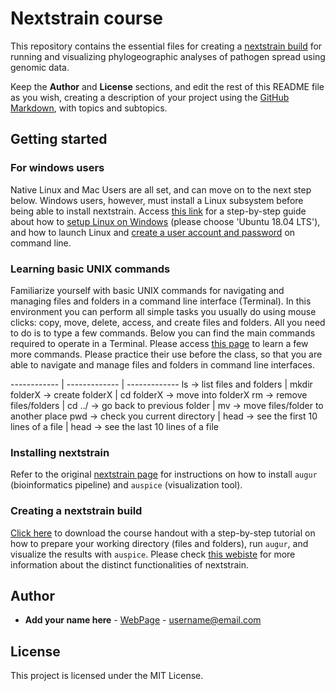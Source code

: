 # Nextstrain course

This repository contains the essential files for creating a [nextstrain build](https://nextstrain.org/) for running and visualizing phylogeographic analyses of pathogen spread using genomic data.

Keep the **Author** and **License** sections, and edit the rest of this README file as you wish, creating a description of your project using the [GitHub Markdown](https://guides.github.com/features/mastering-markdown/), with topics and subtopics.

## Getting started

### For windows users

Native Linux and Mac Users are all set, and can move on to the next step below. Windows users, however, must install a Linux subsystem before being able to install nextstrain. Access [this link](https://nextstrain.org/docs/getting-started/windows-help) for a step-by-step guide about how to [setup Linux on Windows](https://docs.microsoft.com/en-us/windows/wsl/install-win10) (please choose 'Ubuntu 18.04 LTS'), and how to launch Linux and [create a user account and password](https://docs.microsoft.com/en-us/windows/wsl/initialize-distro) on command line.

### Learning basic UNIX commands

Familiarize yourself with basic UNIX commands for navigating and managing files and folders in a command line interface (Terminal). In this environment you can perform all simple tasks you usually do using mouse clicks: copy, move, delete, access, and create files and folders. All you need to do is to type a few commands. Below you can find the main commands required to operate in a Terminal. Please access [this page](http://cheatsheetworld.com/programming/unix-linux-cheat-sheet/) to learn a few more commands. Please practice their use before the class, so that you are able to navigate and manage files and folders in command line interfaces.

------------ | ------------- | -------------
ls → list files and folders | mkdir folderX → create folderX | cd folderX → move into folderX
rm → remove files/folders | cd ../ → go back to previous folder | mv → move files/folder to another place
pwd → check you current directory | head → see the first 10 lines of a file | head → see the last 10 lines of a file

### Installing nextstrain

Refer to the original [nextstrain page](https://nextstrain.org/docs/getting-started/local-installation) for instructions on how to install `augur` (bioinformatics pipeline) and `auspice` (visualization tool).


### Creating a nextstrain build
[Click here](https://github.com/andersonbrito/nextstrain_course/raw/master/tutorial_nextstrain.pdf) to download the course handout with a step-by-step tutorial on how to prepare your working directory (files and folders), run `augur`, and visualize the results with `auspice`. Please check [this webiste](https://neherlab.org/201910_RIVM_nextstrain.html) for more information about the distinct functionalities of nextstrain.

## Author

* **Add your name here** - [WebPage](https://github.io/) - username@email.com

## License

This project is licensed under the MIT License.
